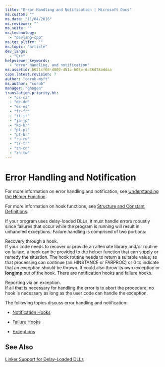 ```yaml
---
title: "Error Handling and Notification | Microsoft Docs"
ms.custom: ""
ms.date: "11/04/2016"
ms.reviewer: ""
ms.suite: ""
ms.technology: 
  - "devlang-cpp"
ms.tgt_pltfrm: ""
ms.topic: "article"
dev_langs: 
  - "C++"
helpviewer_keywords: 
  - "error handling, and notification"
ms.assetid: b621cf60-d869-451a-b05e-dc86d78addaa
caps.latest.revision: 7
author: "corob-msft"
ms.author: "corob"
manager: "ghogen"
translation.priority.ht: 
  - "cs-cz"
  - "de-de"
  - "es-es"
  - "fr-fr"
  - "it-it"
  - "ja-jp"
  - "ko-kr"
  - "pl-pl"
  - "pt-br"
  - "ru-ru"
  - "tr-tr"
  - "zh-cn"
  - "zh-tw"
---
```

# Error Handling and Notification
For more information on error handling and notification, see [Understanding the Helper Function](http://msdn.microsoft.com/en-us/6279c12c-d908-4967-b0b3-cabfc3e91d3d).  
  
 For more information on hook functions, see [Structure and Constant Definitions](../../build/reference/structure-and-constant-definitions.md).  
  
 If your program uses delay-loaded DLLs, it must handle errors robustly since failures that occur while the program is running will result in unhandled exceptions. Failure handling is comprised of two portions:  
  
 Recovery through a hook.  
 If your code needs to recover or provide an alternate library and/or routine on failure, a hook can be provided to the helper function that can supply or remedy the situation. The hook routine needs to return a suitable value, so that processing can continue (an HINSTANCE or FARPROC) or 0 to indicate that an exception should be thrown. It could also throw its own exception or **longjmp** out of the hook. There are notification hooks and failure hooks.  
  
 Reporting via an exception.  
 If all that is necessary for handling the error is to abort the procedure, no hook is necessary as long as the user code can handle the exception.  
  
 The following topics discuss error handling and notification:  
  
-   [Notification Hooks](../../build/reference/notification-hooks.md)  
  
-   [Failure Hooks](../../build/reference/failure-hooks.md)  
  
-   [Exceptions](../../build/reference/exceptions-c-cpp.md)  
  
## See Also  
 [Linker Support for Delay-Loaded DLLs](../../build/reference/linker-support-for-delay-loaded-dlls.md)